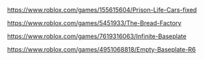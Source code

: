 https://www.roblox.com/games/155615604/Prison-Life-Cars-fixed

https://www.roblox.com/games/5451933/The-Bread-Factory

https://www.roblox.com/games/7619316063/Infinite-Baseplate

https://www.roblox.com/games/4951068818/Empty-Baseplate-R6

